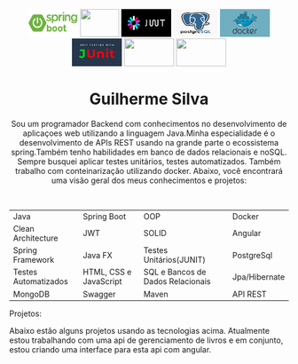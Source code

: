 <div align="center" margin-bottom:50px;>
	<img src="https://github.com/guilhermewt/assets/blob/main/Api%20de%20pedidos/spring-boot.webp" style="width:90px;height:50px;">
	<img src="https://cdn.jsdelivr.net/gh/devicons/devicon/icons/java/java-original-wordmark.svg" style="width:70px;height:50px;">
	<img src="https://github.com/guilhermewt/assets/blob/main/Api%20de%20pedidos/jwt.png" style="width:90px;height:50px;">
	<img src="https://github.com/guilhermewt/assets/blob/main/Api%20de%20pedidos/postgre.jpg" style="width:80px;height:50px;">
	<img src="https://github.com/guilhermewt/assets/blob/main/Api%20de%20pedidos/docker.jpg" style="width:90px;height:50px;">
	<img src="https://github.com/guilhermewt/assets/blob/main/Api%20de%20pedidos/JUnit.svg" style="width:90px;height:50px;">
 <img src="https://cdn.jsdelivr.net/gh/devicons/devicon/icons/angularjs/angularjs-plain.svg" style="width:90px;height:50px;">
 <img src="https://ninelabs.blog/wp-content/uploads/2023/01/redis-1.png" style="width:90px;height:50px;">
 
</div>

<div align="center">

<h1>Guilherme Silva </h1>

Sou um programador Backend com conhecimentos no desenvolvimento de aplicaçoes web utilizando a linguagem Java.Minha especialidade é o desenvolvimento de APIs REST usando na grande parte o ecossistema spring.Também tenho habilidades em banco de dados relacionais e noSQL. Sempre busquei aplicar testes unitários, testes automatizados. Também trabalho com conteinarização utilizando docker. Abaixo, você encontrará uma visão geral dos meus conhecimentos e projetos:
</div>
<br>

|  |  |  |  |
| ------- | ------- | ------- | ------- |
| Java | Spring Boot |  OOP | Docker | 
| Clean Architecture | JWT | SOLID | Angular | 
| Spring Framework | Java FX | Testes Unitários(JUNIT) | PostgreSql |
| Testes Automatizados | HTML, CSS e JavaScript | SQL e Bancos de Dados Relacionais | Jpa/Hibernate |
| MongoDB | Swagger |  Maven | API REST |


Projetos:

Abaixo estão alguns projetos usando as tecnologias acima. Atualmente estou trabalhando com uma api de gerenciamento de livros e em conjunto, estou criando uma interface para esta api com angular.
